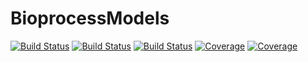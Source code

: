 # BioprocessModels

[![Build Status](https://github.com/dfabianus/BioprocessModels.jl/actions/workflows/CI.yml/badge.svg?branch=main)](https://github.com/dfabianus/BioprocessModels.jl/actions/workflows/CI.yml?query=branch%3Amain)
[![Build Status](https://travis-ci.com/dfabianus/BioprocessModels.jl.svg?branch=main)](https://travis-ci.com/dfabianus/BioprocessModels.jl)
[![Build Status](https://ci.appveyor.com/api/projects/status/github/dfabianus/BioprocessModels.jl?svg=true)](https://ci.appveyor.com/project/dfabianus/BioprocessModels-jl)
[![Coverage](https://codecov.io/gh/dfabianus/BioprocessModels.jl/branch/main/graph/badge.svg)](https://codecov.io/gh/dfabianus/BioprocessModels.jl)
[![Coverage](https://coveralls.io/repos/github/dfabianus/BioprocessModels.jl/badge.svg?branch=main)](https://coveralls.io/github/dfabianus/BioprocessModels.jl?branch=main)
